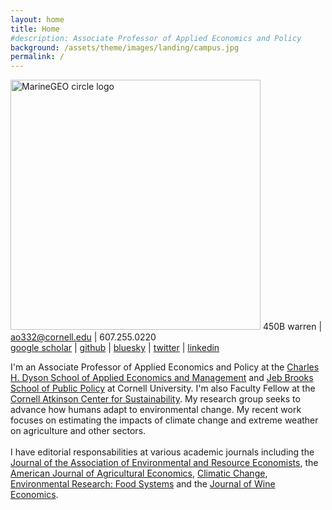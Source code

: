 ```yaml
---
layout: home
title: Home
#description: Associate Professor of Applied Economics and Policy
background: /assets/theme/images/landing/campus.jpg
permalink: /
---
```


<!--
PLEASE READ THIS BEFORE EDIT THE HOME PAGE
- To have two columns, use an html table to emulate a table with two columns

- This is how embeed links in a html code
<a href="https://dyson.cornell.edu" target="_blank">Charles H. Dyson School of Applied Economics and Management</a>

<br/> is just space between paragraphs in html
-->
<div class="container">
  <div class="row">
    <div class="text-center col-md-auto">
      <p class='text-center'>
        <img src="/assets/theme/images/landing/aob1.jpg" alt="MarineGEO circle logo" style="width: 400px"/>      
        <!--
        <b> Contact </b> | <a href="https://maps.app.goo.gl/3ThMhtKK6GM1LN426">439 Warren</a> | <a href="mailto: ao332@cornell.edu"> email </a> | 607.255.0220
        <br/>  <br/>
        -->
        450B warren | <a href="mailto:ao332@cornell.edu" target="_blank">ao332@cornell.edu</a> | 607.255.0220 <br/>
        <a href="https://scholar.google.com/citations?user=kEZ0ezkAAAAJ&hl=en" target="_blank">google scholar</a> |
        <a href="https://github.com/arielortizbobea" target="_blank">github</a> |
        <a href="https://bsky.app/profile/arielob.bsky.social" target="_blank">bluesky</a> | 
        <a href="https://x.com/ArielOrtizBobea" target="_blank">twitter</a> | 
        <a href="https://www.linkedin.com/in/ariel-ortiz-bobea-a904637/ " target="_blank">linkedin</a> 
        </p>
    </div>
    <div class="col">
      I'm an Associate Professor of Applied Economics and Policy at the  <a href="https://dyson.cornell.edu" target="_blank">Charles H. Dyson School of Applied Economics and Management</a> and <a href="https://publicpolicy.cornell.edu" target="_blank">Jeb Brooks School of Public Policy</a> at Cornell University. I'm also Faculty Fellow at the <a href="https://www.atkinson.cornell.edu" target="_blank">Cornell Atkinson Center for Sustainability</a>. My research group seeks to advance how humans adapt to environmental change. My recent work focuses on estimating the impacts of climate change and extreme weather on agriculture and other sectors.     
      <br/><br/>
      I have editorial responsabilities at various academic journals including the <a href="https://www.journals.uchicago.edu/journals/jaere/board" target="_blank">Journal of the Association of Environmental and Resource Economists</a>, the <a href="https://onlinelibrary.wiley.com/page/journal/14678276/homepage/editorial-board" target="_blank">American Journal of Agricultural Economics</a>, <a href="https://link.springer.com/journal/10584/editorial-board" target="_blank">Climatic Change</a>, <a href="https://publishingsupport.iopscience.iop.org/journals/environmental-research-food-systems/editorial-board/" target="_blank">Environmental Research: Food Systems</a> and the <a href="https://wine-economics.org/journal/editors/" target="_blank">Journal of Wine Economics</a>.
      <br/><br/>
      <!--
      I'm currently an author of the Economics chapter of the <a href="https://www.globalchange.gov/nca6" target="_blank">Sixth National Climate Assessment</a> (2024-2027) and a co-host of <a href="https://aere.memberclicks.net/osweet-paper-sessions" target="_blank">AERE@OSWEET</a>, a welcoming online seminar for young scholars.
      <br/><br/>
       -->
      <!--
      <p class='text-start'> 
            [<a href="/assets/theme/cv.pdf" target="_blank">recent cv</a>] 
            [<a href="https://scholar.google.com/citations?user=kEZ0ezkAAAAJ&hl=en" target="_blank">google scholar</a>]
      </p>
      --->
    </div>
  </div>
</div>

<!-- This is Markdown 
    So links are [text](link).
--->